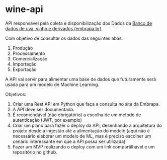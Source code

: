 # wine-api



API responsável pela coleta e disponibilização dos Dados da [Banco de dados de uva, vinho e derivados (embrapa.br)](http://vitibrasil.cnpuv.embrapa.br/index.php?opcao=opt_01)


Com objetivo de consultar os dados das seguintes abas.

1. Produção
2. Processamento
3. Comercialização
4. Importação
5. Exportação


A API vai servir para alimentar uma base de dados que futuramente será usada para um modelo de Machine Learning.

Objetivos:

1. Criar uma Rest API em Python que faça a consulta no site da Embrapa.
2.  A API deve ser documentada.
3.  É recomendável (não obrigatório) a escolha de um método de autenticação (JWT, por exemplo)
4. Criar um plano para fazer o deploy da API, desenhando a arquitetura do projeto desde a ingestão até a alimentação do modelo (aqui não é necessário elaborar um modelo de ML, mas é preciso escolher um cenário interessante em que a API possa ser utilizada)
5. Fazer um MVP realizando o deploy com um link compartilhável e um repositório no github.